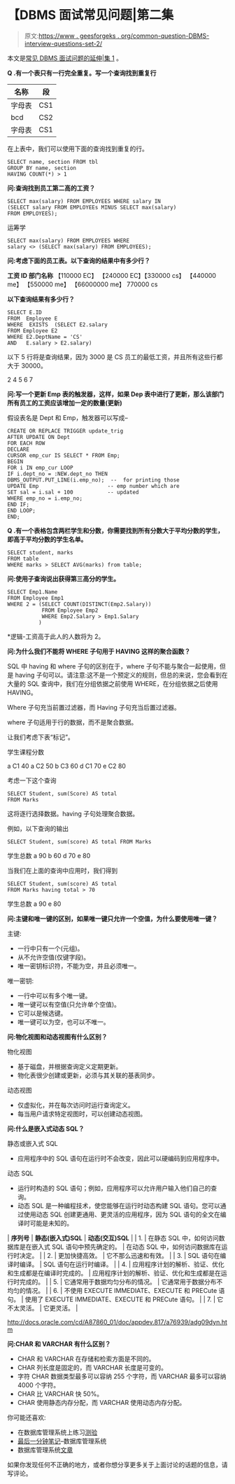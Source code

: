 # 【DBMS 面试常见问题|第二集

> 原文:[https://www . geesforgeks . org/common-question-DBMS-interview-questions-set-2/](https://www.geeksforgeeks.org/commonly-asked-dbms-interview-questions-set-2/)

本文是[常见 DBMS 面试问题的延伸|集 1](https://www.geeksforgeeks.org/commonly-asked-dbms-interview-questions/) 。

**Q .有一个表只有一行完全重复。写一个查询找到重复行**

| **名称** | **段** |
| --- | --- |
| 字母表 | CS1 |
| bcd | CS2 |
| 字母表 | CS1 |

在上表中，我们可以使用下面的查询找到重复的行。

```
SELECT name, section FROM tbl
GROUP BY name, section
HAVING COUNT(*) > 1

```

**问:查询找到员工第二高的工资？**

```
SELECT max(salary) FROM EMPLOYEES WHERE salary IN
(SELECT salary FROM EMPLOYEEs MINUS SELECT max(salary)
FROM EMPLOYEES);
```

运筹学

```
SELECT max(salary) FROM EMPLOYEES WHERE 
salary <> (SELECT max(salary) FROM EMPLOYEES);
```

**问:考虑下面的员工表。以下查询的结果中有多少行？**

**工资 ID 部门名称**
【110000 EC】
【240000 EC】【330000 cs】
【440000 me】
【550000 me】
【66000000 me】
770000 cs

**以下查询结果有多少行？**

```
SELECT E.ID
FROM  Employee E
WHERE  EXISTS  (SELECT E2.salary
FROM Employee E2
WHERE E2.DeptName = 'CS'
AND   E.salary > E2.salary)
```

以下 5 行将是查询结果，因为 3000 是 CS 员工的最低工资，并且所有这些行都大于 30000。

2
4
5
6
7

**问:写一个更新 Emp 表的触发器，这样，如果 Dep 表中进行了更新，那么该部门所有员工的工资应该增加一定的数量(更新)**

假设表名是 Dept 和 Emp，触发器可以写成–

```
CREATE OR REPLACE TRIGGER update_trig
AFTER UPDATE ON Dept
FOR EACH ROW
DECLARE
CURSOR emp_cur IS SELECT * FROM Emp;
BEGIN
FOR i IN emp_cur LOOP
IF i.dept_no = :NEW.dept_no THEN
DBMS_OUTPUT.PUT_LINE(i.emp_no);  --  for printing those
UPDATE Emp                      -- emp number which are
SET sal = i.sal + 100           -- updated
WHERE emp_no = i.emp_no;
END IF;
END LOOP;
END;
```

**Q .有一个表格包含两栏学生和分数，你需要找到所有分数大于平均分数的学生，即高于平均分数的学生名单。**

```
SELECT student, marks 
FROM table
WHERE marks > SELECT AVG(marks) from table;
```

**问:使用子查询说出获得第三高分的学生。**

```
SELECT Emp1.Name
FROM Employee Emp1
WHERE 2 = (SELECT COUNT(DISTINCT(Emp2.Salary))
           FROM Employee Emp2
           WHERE Emp2.Salary > Emp1.Salary
          )
```

*逻辑-工资高于此人的人数将为 2。

**问:为什么我们不能将 WHERE 子句用于 HAVING 这样的聚合函数？**

SQL 中 having 和 where 子句的区别在于，where 子句不能与聚合一起使用，但是 having 子句可以。请注意:这不是一个预定义的规则，但总的来说，您会看到在大量的 SQL 查询中，我们在分组依据之前使用 WHERE，在分组依据之后使用 HAVING。

Where 子句充当前置过滤器，而 Having 子句充当后置过滤器。

where 子句适用于行的数据，而不是聚合数据。

让我们考虑下表“标记”。

学生课程分数

a C1 40
a C2 50
b C3 60
d C1 70
e C2 80

考虑一下这个查询

```
SELECT Student, sum(Score) AS total 
FROM Marks
```

这将逐行选择数据。having 子句处理聚合数据。

例如，以下查询的输出

```
SELECT Student, sum(score) AS total FROM Marks
```

学生总数
a 90
b 60
d 70
e 80

当我们在上面的查询中应用时，我们得到

```
SELECT Student, sum(score) AS total
FROM Marks having total > 70
```

学生总数
a 90
e 80

**问:主键和唯一键的区别，如果唯一键只允许一个空值，为什么要使用唯一键？**

主键:

*   一行中只有一个(元组)。
*   从不允许空值(仅键字段)。
*   唯一密钥标识符，不能为空，并且必须唯一。

唯一密钥:

*   一行中可以有多个唯一键。
*   唯一键可以有空值(只允许单个空值)。
*   它可以是候选键。
*   唯一键可以为空，也可以不唯一。

**问:物化视图和动态视图有什么区别？**

物化视图

*   基于磁盘，并根据查询定义定期更新。
*   物化表很少创建或更新，必须与其关联的基表同步。

动态视图

*   仅虚拟化，并在每次访问时运行查询定义。
*   每当用户请求特定视图时，可以创建动态视图。

**问:什么是嵌入式动态 SQL？**

静态或嵌入式 SQL

*   应用程序中的 SQL 语句在运行时不会改变，因此可以硬编码到应用程序中。

动态 SQL

*   运行时构造的 SQL 语句；例如，应用程序可以允许用户输入他们自己的查询。
*   动态 SQL 是一种编程技术，使您能够在运行时动态构建 SQL 语句。您可以通过使用动态 SQL 创建更通用、更灵活的应用程序，因为 SQL 语句的全文在编译时可能是未知的。

| **序列号** | **静态(嵌入式)SQL** | **动态(交互)SQL** |
| 1. | 在静态 SQL 中，如何访问数据库是在嵌入式 SQL 语句中预先确定的。 | 在动态 SQL 中，如何访问数据库在运行时决定。 |
| 2. | 更加快捷高效。 | 它不那么迅速和有效。 |
| 3. | SQL 语句在编译时编译。 | SQL 语句在运行时编译。 |
| 4. | 应用程序计划的解析、验证、优化和生成都是在编译时完成的。 | 应用程序计划的解析、验证、优化和生成都是在运行时完成的。 |
| 5. | 它通常用于数据均匀分布的情况。 | 它通常用于数据分布不均匀的情况。 |
| 6. | 不使用 EXECUTE IMMEDIATE、EXECUTE 和 PRECute 语句。 | 使用了 EXECUTE IMMEDIATE、EXECUTE 和 PRECute 语句。 |
| 7. | 它不太灵活。 | 它更灵活。 |

http://docs.oracle.com/cd/A87860_01/doc/appdev.817/a76939/adg09dyn.htm

**问:CHAR 和 VARCHAR 有什么区别？**

*   CHAR 和 VARCHAR 在存储和检索方面是不同的。
*   CHAR 列长度是固定的，而 VARCHAR 长度是可变的。
*   字符 CHAR 数据类型最多可以容纳 255 个字符，而 VARCHAR 最多可以容纳 4000 个字符。
*   CHAR 比 VARCHAR 快 50%。
*   CHAR 使用静态内存分配，而 VARCHAR 使用动态内存分配。

你可能还喜欢:

*   在数据库管理系统上练习[测验](https://www.geeksforgeeks.org/quiz-corner-gq/)
*   [最后一分钟笔记](https://www.geeksforgeeks.org/last-minute-notes-dbms/)–数据库管理系统
*   数据库管理系统[文章](https://www.geeksforgeeks.org/category/dbms/)

如果你发现任何不正确的地方，或者你想分享更多关于上面讨论的话题的信息，请写评论。